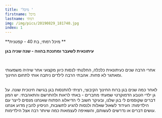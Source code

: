 ```yaml
---
title: 'מיכל '
firstname: מיכל
lastname: רמתי
img: /img/pics/20190829_181740.jpg
index: 1
---
```

**מיכל רמתי, בת 40 - קפטנית **

**עיתונאית לשעבר ומחנכת בהווה - שנה שניה בגן**

**<br>**

אחרי הרבה שנים כעיתונאית כלכלה, החלטתי לנסות כיוון מקצועי אחר שיהיה משמעותי ומאתגר לא פחות. אהבתי הרבה לילדים ניתבה אותי לתחום החינוך. <br> <BR>

לאחר כמה שנים בגן ברוח החינוך הקיבוצי, רציתי להתנסות בגן בגישה חינוכית שונה. על גן ילדי הטבע הדמוקרטי שמעתי מחברים - באתי לראות ולהתרשם והתאהבתי. יש המון דברים שקוסמים לי בגן שלנו, ובעיקר חשוב לי הדיאלוג הפתוח שאנחנו מנסים לייצר עם הילדימות: העידוד לשאול שאלות ולנסות להגיע לתשובות, הניסיון להבין מדוע אנחנו עושים דברים או נדרשים לעשותם, והשאיפה לעצמאות כמה שיותר רבה אצל הילדימות.
